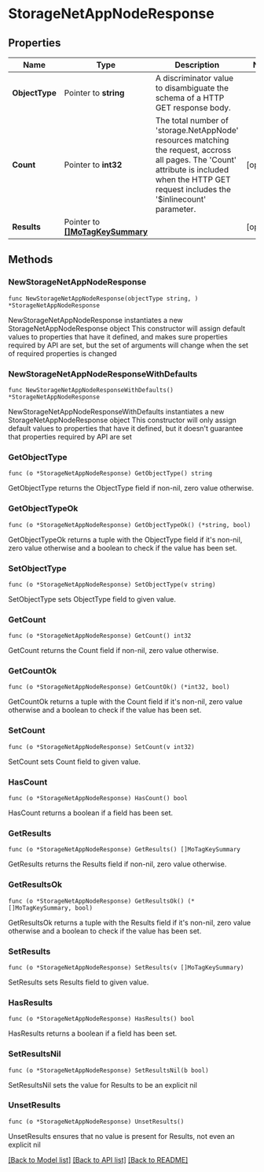 # StorageNetAppNodeResponse

## Properties

Name | Type | Description | Notes
------------ | ------------- | ------------- | -------------
**ObjectType** | Pointer to **string** | A discriminator value to disambiguate the schema of a HTTP GET response body. | 
**Count** | Pointer to **int32** | The total number of &#39;storage.NetAppNode&#39; resources matching the request, accross all pages. The &#39;Count&#39; attribute is included when the HTTP GET request includes the &#39;$inlinecount&#39; parameter. | [optional] 
**Results** | Pointer to [**[]MoTagKeySummary**](MoTagKeySummary.md) |  | [optional] 

## Methods

### NewStorageNetAppNodeResponse

`func NewStorageNetAppNodeResponse(objectType string, ) *StorageNetAppNodeResponse`

NewStorageNetAppNodeResponse instantiates a new StorageNetAppNodeResponse object
This constructor will assign default values to properties that have it defined,
and makes sure properties required by API are set, but the set of arguments
will change when the set of required properties is changed

### NewStorageNetAppNodeResponseWithDefaults

`func NewStorageNetAppNodeResponseWithDefaults() *StorageNetAppNodeResponse`

NewStorageNetAppNodeResponseWithDefaults instantiates a new StorageNetAppNodeResponse object
This constructor will only assign default values to properties that have it defined,
but it doesn't guarantee that properties required by API are set

### GetObjectType

`func (o *StorageNetAppNodeResponse) GetObjectType() string`

GetObjectType returns the ObjectType field if non-nil, zero value otherwise.

### GetObjectTypeOk

`func (o *StorageNetAppNodeResponse) GetObjectTypeOk() (*string, bool)`

GetObjectTypeOk returns a tuple with the ObjectType field if it's non-nil, zero value otherwise
and a boolean to check if the value has been set.

### SetObjectType

`func (o *StorageNetAppNodeResponse) SetObjectType(v string)`

SetObjectType sets ObjectType field to given value.


### GetCount

`func (o *StorageNetAppNodeResponse) GetCount() int32`

GetCount returns the Count field if non-nil, zero value otherwise.

### GetCountOk

`func (o *StorageNetAppNodeResponse) GetCountOk() (*int32, bool)`

GetCountOk returns a tuple with the Count field if it's non-nil, zero value otherwise
and a boolean to check if the value has been set.

### SetCount

`func (o *StorageNetAppNodeResponse) SetCount(v int32)`

SetCount sets Count field to given value.

### HasCount

`func (o *StorageNetAppNodeResponse) HasCount() bool`

HasCount returns a boolean if a field has been set.

### GetResults

`func (o *StorageNetAppNodeResponse) GetResults() []MoTagKeySummary`

GetResults returns the Results field if non-nil, zero value otherwise.

### GetResultsOk

`func (o *StorageNetAppNodeResponse) GetResultsOk() (*[]MoTagKeySummary, bool)`

GetResultsOk returns a tuple with the Results field if it's non-nil, zero value otherwise
and a boolean to check if the value has been set.

### SetResults

`func (o *StorageNetAppNodeResponse) SetResults(v []MoTagKeySummary)`

SetResults sets Results field to given value.

### HasResults

`func (o *StorageNetAppNodeResponse) HasResults() bool`

HasResults returns a boolean if a field has been set.

### SetResultsNil

`func (o *StorageNetAppNodeResponse) SetResultsNil(b bool)`

 SetResultsNil sets the value for Results to be an explicit nil

### UnsetResults
`func (o *StorageNetAppNodeResponse) UnsetResults()`

UnsetResults ensures that no value is present for Results, not even an explicit nil

[[Back to Model list]](../README.md#documentation-for-models) [[Back to API list]](../README.md#documentation-for-api-endpoints) [[Back to README]](../README.md)


